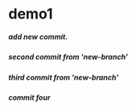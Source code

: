# demo1
##### add new commit.
##### second commit from 'new-branch'
##### third commit from 'new-branch'
##### commit four
